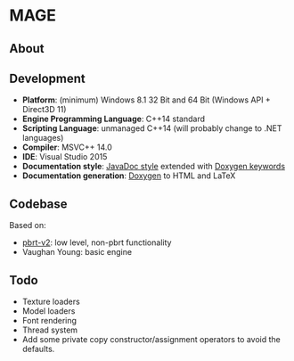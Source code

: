 # MAGE

## About


## Development
* **Platform**: (minimum) Windows 8.1 32 Bit and 64 Bit (Windows API + Direct3D 11)
* **Engine Programming Language**: C++14 standard
* **Scripting Language**: unmanaged C++14 (will probably change to .NET languages)
* **Compiler**: MSVC++ 14.0
* **IDE**: Visual Studio 2015
* **Documentation style**: [JavaDoc style](http://www.stack.nl/~dimitri/doxygen/manual/docblocks.html) extended with [Doxygen keywords](https://www.stack.nl/~dimitri/doxygen/manual/commands.html)
* **Documentation generation**: [Doxygen](http://www.stack.nl/~dimitri/doxygen/index.html) to HTML and LaTeX

## Codebase
Based on:
* [pbrt-v2](https://github.com/mmp/pbrt-v2): low level, non-pbrt functionality
* Vaughan Young: basic engine

## Todo
* Texture loaders
* Model loaders
* Font rendering
* Thread system
* Add some private copy constructor/assignment operators to avoid the defaults.
